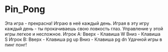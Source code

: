 # Pin_Pong
Эта игра - прекрасна!
Играю в неё каждый день. Играя в эту игру каждый день - ты прокачиваешь свою ловкость глаз.
Управление у этой игры легкое и несложное. 
Игрок А: Вверх - Клавиша W
         Вниз - Клавиша S
Игрок B: Вверх - Клавиша pg up
         Вниз - Клавиша pg dn
Удачной игры в пинг понг!
